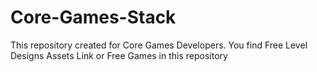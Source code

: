 # Core-Games-Stack
This repository created for Core Games Developers. You find Free Level Designs Assets Link or Free Games in this repository
